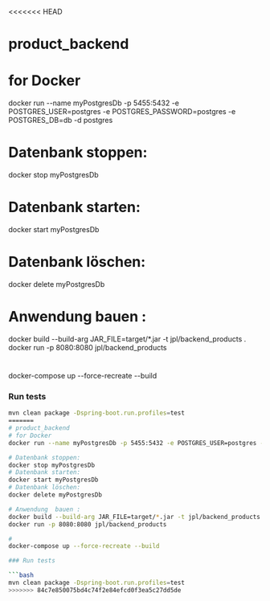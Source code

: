 <<<<<<< HEAD
# product_backend
# for Docker
docker run --name myPostgresDb -p 5455:5432 -e POSTGRES_USER=postgres -e POSTGRES_PASSWORD=postgres -e POSTGRES_DB=db -d postgres

# Datenbank stoppen:
docker stop myPostgresDb
# Datenbank starten:
docker start myPostgresDb
# Datenbank löschen:
docker delete myPostgresDb

# Anwendung  bauen :
docker build --build-arg JAR_FILE=target/*.jar -t jpl/backend_products .
docker run -p 8080:8080 jpl/backend_products

# 
docker-compose up --force-recreate --build


### Run tests

```bash
mvn clean package -Dspring-boot.run.profiles=test
=======
# product_backend
# for Docker
docker run --name myPostgresDb -p 5455:5432 -e POSTGRES_USER=postgres -e POSTGRES_PASSWORD=postgres -e POSTGRES_DB=db -d postgres

# Datenbank stoppen:
docker stop myPostgresDb
# Datenbank starten:
docker start myPostgresDb
# Datenbank löschen:
docker delete myPostgresDb

# Anwendung  bauen :
docker build --build-arg JAR_FILE=target/*.jar -t jpl/backend_products .
docker run -p 8080:8080 jpl/backend_products

# 
docker-compose up --force-recreate --build

### Run tests

```bash
mvn clean package -Dspring-boot.run.profiles=test
>>>>>>> 84c7e850075bd4c74f2e84efcd0f3ea5c27dd5de
```